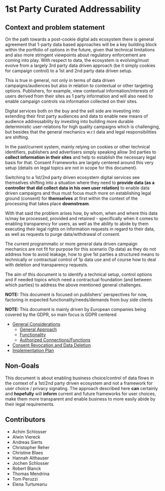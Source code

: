 # 1st Party Curated Addressability


## Context and problem statement

On the path towards a post-cookie digital ads ecosystem there is general agreement that 1-party data based approaches will be a key building block within the portfolio of options in the future, given that technical limitations and also more stringent viewpoints about regulatory enforcement are coming into play. With respect to data, the ecosystem is evolving/must evolve from a largely 3rd party data driven approach (be it simply cookies for campaign control) to a 1st and 2nd party data driven setup.

This is true in general, not only in terms of data driven campaigns/audiences but also in relation to contextual or other targeting options. Publishers, for example, view contextual information/interests of users derived from their sites as 1 party information and will also need to enable campaign controls via information collected on their sites.

Digital services both on the buy and the sell side are investing into extending their first party audiences and data to enable new means of audience addressability by investing into building more durable deterministic user-relations for high quality campaigns which is challenging, but besides that the general mechanics w.r.t data and legal responsibilities are shifting.

In the past/current system, mainly relying on cookies or other technical identifiers, publishers and advertisers simply speaking allow 3rd parties to **collect information in their sites** and help to establish the necessary legal basis for that. Consent Frameworks are largely centered around this very setup (details on legal topics are not in scope for this document).

Switching to a 1st/2nd party driven ecosystem digital services see themselves shifting into a situation where they need to **provide data (as a controller that did collect data in his own user relation)** to enable data driven campaigns and thus must focus much more on establishing legal ground (consent) for **themselves** at first within the context of the processing that takes place **downstream**.

With that said the problem arises how, by whom, when and where this data is/may be processed, provided and retained - specifically when it comes to enabling transparency for users, as well as the ability to abide by them executing their legal rights on information requests in regard to their data, as well as requests to purge data/withdrawal of consent.

The current programmatic or more general data driven campaign mechanics are not fit for purpose for this scenario (1p data) as they do not address how to avoid leakage, how to give 1st parties a structured means to technically or contractual control of 1p data use and of course how to deal with deletion and transparency requests.

The aim of this document is to identify a technical setup, control options and if needed topics which need a contractual foundation (and between which parties) to address the above mentioned general challenges.

**NOTE:** This document is focused on publishers' perspectives for now, factoring in expected functionality/needs/demands from buy side clients

**NOTE:** This document is mainly driven by European companies being covered by the GDPR, so main focus is GDPR centered

* [General Considerations](1-0-general-considerations.md)
	- [General Approach](1-1-general-approach.md)
	- [Functionality](1-2-functionality.md)
	- [Authorized Connections/Functions](1-3-functional-control-format.md)
* [Consent Revocation and Data Deletion](2-0-consent-revocation-and-data-deletion.md)
* [Implementation Plan](3-0-implementation-plan.md)

## Non-Goals

This document is about enabling business choice/control of data flows in the context of a 1st/2nd party driven ecosystem and not a framework for user choice / privacy signaling. The approach described here **can** certainly and **hopefully** will **inform** current and future frameworks for user choices, make them more transparent and enable business to more easily abide by their legal requirements.

## Contributors
* Achim Schlosser
* Alwin Viereck
* Andreas Sierts
* Christopher Reher
* Christine Blaes 
* Hannah Althauser
* Jochen Schlosser
* Robert Blanck
* Thomas Mendrina
* Tom Peruzzi
* Elena Turtureanu


